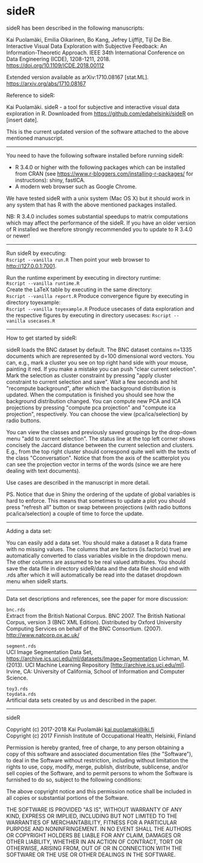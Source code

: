 # sideR

sideR has been described in the following manuscripts:

Kai Puolamäki, Emilia Oikarinen, Bo Kang, Jefrey Lijffijt, Tijl De
Bie. Interactive Visual Data Exploration with Subjective Feedback: An
Information-Theoretic Approach.
IEEE 34th International Conference on Data Engineering (ICDE), 1208-1211, 2018. https://doi.org/10.1109/ICDE.2018.00112 

Extended version available as arXiv:1710.08167 [stat.ML]. https://arxiv.org/abs/1710.08167


Reference to sideR:

Kai Puolamäki. sideR - a tool for subjective and interactive visual
data exploration in R. Downloaded from
<https://github.com/edahelsinki/sideR> on [insert date].

This is the current updated version of the software attached to the above mentioned manuscript.

-----

You need to have the following software installed before running
sideR:

* R 3.4.0 or higher with the following packages which can be installed
  from CRAN (see <https://www.r-bloggers.com/installing-r-packages/> for
  instructions): shiny, fastICA.
* A modern web browser such as Google Chrome.

We have tested sideR with a unix system (Mac OS X) but it should work
in any system that has R with the above mentioned packages installed.

NB: R 3.4.0 includes somes substantial speedups to matrix computations
which may affect the performance of the sideR. If you have an older
version of R installed we therefore strongly recommended you to update
to R 3.4.0 or newer!

-----

Run sideR by executing:  
`Rscript --vanilla run.R`
Then point your web browser to <http://127.0.0.1:7001>.

Run the runtime experiment by executing in directory runtime:  
`Rscript --vanilla runtime.R`  
Create the LaTeX table by executing in the same directory:  
`Rscript --vanilla report.R` 
Produce convergence figure by executing in directory toyexample:  
`Rscript --vanilla toyexample.R`
Produce usecases of data exploration and the respective figures 
by executing in directory usecases:
`Rscript --vanilla usecases.R`

-----

How to get started by sideR:

sideR loads the BNC dataset by default. The BNC dataset contains
n=1335 documents which are represented by d=100 dimensional word
vectors. You can, e.g., mark a cluster you see on top right hand side
with your mouse, painting it red. If you make a mistake you can push
"clear current selection". Mark the selection as cluster constraint by
pressing "apply cluster constraint to current selection and
save". Wait a few seconds and hit "recompute background", after which
the background distribution is updated. When the computation is
finished you should see how the background distribution changed. You
can compute new PCA and ICA projections by pressing "compute pca
projection" and "compute ica projection", respectively. You can choose
the view (pca/ica/selection) by radio buttons.

You can view the classes and previously saved groupings by the
drop-down menu "add to current selection". The status line at the top
left corner shows concisely the Jaccard distance between the current
selection and clusters. E.g., from the top right cluster should
correspond quite well with the texts of the class
"Cconversation". Notice that from the axis of the scatterplot you can
see the projection vector in terms of the words (since we are here
dealing with text documents).

Use cases are described in the manuscript in more detail.

PS. Notice that due in Shiny the ordering of the update of global
variables is hard to enforce. This means that sometimes to update a
plot you should press "refresh all" button or swap between projections
(with radio buttons pca/ica/selection) a couple of time to force the
update.

-----

Adding a data set:

You can easily add a data set. You should make a dataset a R data
frame with no missing values. The columns that are factors
(is.factor(x) true) are automatically converted to class variables
visible in the dropdown menu. The other columns are assumed to be real
valued attributes. You should save the data file in directory
sideR/data and the data file should end with .rds after which it will
automatically be read into the dataset dropdown menu when sideR
starts.

-----

Data set descriptions and references, see the paper for more
discussion:

`bnc.rds`  
Extract from the British National Corpus.
BNC 2007. The British National Corpus, version 3 (BNC XML
Edition). Distributed by Oxford University Computing Services on
behalf of the BNC Consortium. (2007). <http://www.natcorp.ox.ac.uk/>

`segment.rds`   
UCI Image Segmentation Data Set,
<https://archive.ics.uci.edu/ml/datasets/Image+Segmentation>
Lichman, M. (2013). UCI Machine Learning Repository
[<http://archive.ics.uci.edu/ml>]. Irvine, CA: University of California,
School of Information and Computer Science.

`toy3.rds`  
`toydata.rds`  
Artificial data sets created by us and described in the paper.

-----

sideR

Copyright (c) 2017-2018 Kai Puolamäki <kai.puolamaki@iki.fi>  
Copyright (c) 2017 Finnish Institute of Occupational Health, Helsinki,
Finland   

Permission is hereby granted, free of charge, to any person obtaining
a copy of this software and associated documentation files (the
"Software"), to deal in the Software without restriction, including
without limitation the rights to use, copy, modify, merge, publish,
distribute, sublicense, and/or sell copies of the Software, and to
permit persons to whom the Software is furnished to do so, subject to
the following conditions:

The above copyright notice and this permission notice shall be
included in all copies or substantial portions of the Software.

THE SOFTWARE IS PROVIDED "AS IS", WITHOUT WARRANTY OF ANY KIND,
EXPRESS OR IMPLIED, INCLUDING BUT NOT LIMITED TO THE WARRANTIES OF
MERCHANTABILITY, FITNESS FOR A PARTICULAR PURPOSE AND
NONINFRINGEMENT. IN NO EVENT SHALL THE AUTHORS OR COPYRIGHT HOLDERS BE
LIABLE FOR ANY CLAIM, DAMAGES OR OTHER LIABILITY, WHETHER IN AN ACTION
OF CONTRACT, TORT OR OTHERWISE, ARISING FROM, OUT OF OR IN CONNECTION
WITH THE SOFTWARE OR THE USE OR OTHER DEALINGS IN THE SOFTWARE.
